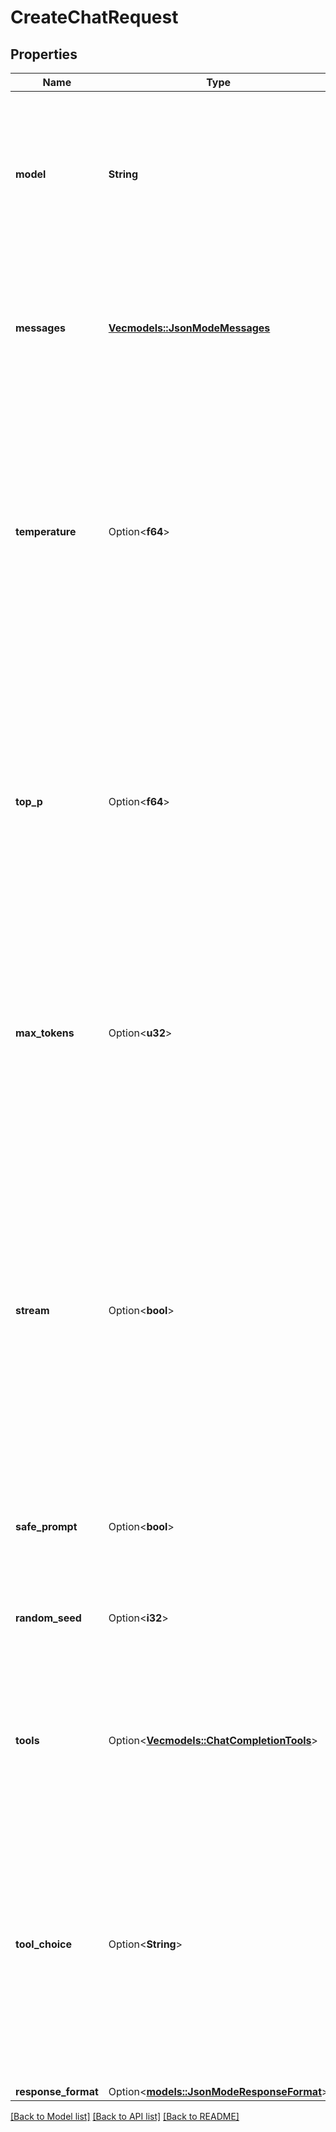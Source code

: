 # CreateChatRequest

## Properties

Name | Type | Description | Notes
------------ | ------------- | ------------- | -------------
**model** | **String** | ID of the model to use. You can use the [List Available Models](/api#operation/listModels) API to see all of your available models, or see our [Model overview](/models) for model descriptions.  | 
**messages** | [**Vec<models::JsonModeMessages>**](JsonModeMessages.md) | The prompt(s) to generate completions for, encoded as a list of dict with role and content. The first prompt role should be `user` or `system`.  | 
**temperature** | Option<**f64**> | What sampling temperature to use, between 0.0 and 1.0. Higher values like 0.8 will make the output more random, while lower values like 0.2 will make it more focused and deterministic.  We generally recommend altering this or `top_p` but not both.  | [optional][default to 0.7]
**top_p** | Option<**f64**> | Nucleus sampling, where the model considers the results of the tokens with `top_p` probability mass. So 0.1 means only the tokens comprising the top 10% probability mass are considered.  We generally recommend altering this or `temperature` but not both.  | [optional][default to 1]
**max_tokens** | Option<**u32**> | The maximum number of tokens to generate in the completion.  The token count of your prompt plus `max_tokens` cannot exceed the model's context length.   | [optional]
**stream** | Option<**bool**> | Whether to stream back partial progress. If set, tokens will be sent as data-only server-sent events as they become available, with the stream terminated by a data: [DONE] message. Otherwise, the server will hold the request open until the timeout or until completion, with the response containing the full result as JSON.  | [optional][default to false]
**safe_prompt** | Option<**bool**> | Whether to inject a safety prompt before all conversations.  | [optional][default to false]
**random_seed** | Option<**i32**> | The seed to use for random sampling. If set, different calls will generate deterministic results.  | [optional]
**tools** | Option<[**Vec<models::ChatCompletionTools>**](ChatCompletionTools.md)> | A list of available tools for the model. Use this to specify functions for which the model can generate JSON inputs.  | [optional]
**tool_choice** | Option<**String**> | Specifies if/how functions are called. If set to `none` the model won't call a function and will generate a message instead. If set to `auto` the model can choose to either generate a message or call a function. If set to `any` the model is forced to call a function.  | [optional][default to auto]
**response_format** | Option<[**models::JsonModeResponseFormat**](JsonModeResponseFormat.md)> |  | [optional]

[[Back to Model list]](../README.md#documentation-for-models) [[Back to API list]](../README.md#documentation-for-api-endpoints) [[Back to README]](../README.md)



